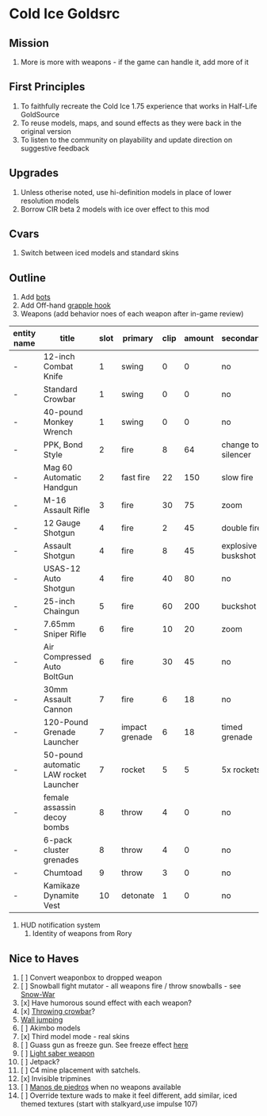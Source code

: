 # Cold Ice Goldsrc

## Mission

1. More is more with weapons - if the game can handle it, add more of it

## First Principles

1. To faithfully recreate the Cold Ice 1.75 experience that works in Half-Life GoldSource
1. To reuse models, maps, and sound effects as they were back in the original version
1. To listen to the community on playability and update direction on suggestive feedback

## Upgrades

1. Unless otherise noted, use hi-definition models in place of lower resolution models
1. Borrow CIR beta 2 models with ice over effect to this mod

## Cvars

1. Switch between iced models and standard skins

## Outline

1. Add [bots](http://hpb-bot.bots-united.com/index.html)
1. Add Off-hand [grapple hook](https://github.com/solidi/hl-mods/blob/c91828511f455f9fe323f652379cdb287414ea0b/ci/src/dlls/player.cpp#L4863)
1. Weapons (add behavior noes of each weapon after in-game review)

  | entity name | title | slot | primary | clip | amount | secondary | clip | humor? |
  | - | - | - | - | - | - | - | - | - 
  | - | 12-inch Combat Knife | 1 | swing | 0 | 0 | no | 0 | no
  | - | Standard Crowbar | 1 | swing | 0 | 0 | no | 0 | no
  | - | 40-pound Monkey Wrench | 1 | swing | 0 | 0 |  no | 0 | no
  | - | PPK, Bond Style | 2 | fire | 8 | 64 | change to silencer | 0 | yes
  | - | Mag 60 Automatic Handgun | 2 | fast fire | 22 | 150 | slow fire | 0 | no
  | - | M-16 Assault Rifle | 3 | fire | 30 | 75 | zoom | 0 | no
  | - | 12 Gauge Shotgun | 4 | fire | 2 | 45 | double fire | 0 | no
  | - | Assault Shotgun | 4 | fire | 8 | 45 | explosive buskshot | 8 | no
  | - | USAS-12 Auto Shotgun | 4 | fire | 40 | 80 | no | 0 | no
  | - | 25-inch Chaingun | 5 | fire | 60 | 200 | buckshot | 45 | no
  | - | 7.65mm Sniper Rifle | 6 | fire | 10 | 20 | zoom | 0 | no
  | - | Air Compressed Auto BoltGun | 6 | fire | 30 | 45 | no | 0 | no
  | - | 30mm Assault Cannon | 7 | fire | 6 | 18 | no | 0 | no 
  | - | 120-Pound Grenade Launcher | 7 | impact grenade | 6 | 18  | timed grenade | 8 | no
  | - | 50-pound automatic LAW rocket Launcher | 7 | rocket | 5 | 5 | 5x rockets | 2 | no
  | - | female assassin decoy bombs | 8 | throw | 4 | 0 | no | 0 | yes
  | - | 6-pack cluster grenades | 8 | throw | 4 | 0 | no | 0 | no
  | - | Chumtoad | 9 | throw | 3 | 0 | no | 0 | no
  | - | Kamikaze Dynamite Vest | 10 | detonate | 1 | 0 | no | 0 | no

1. HUD notification system
    1. Identity of weapons from Rory

## Nice to Haves

1. [ ] Convert weaponbox to dropped weapon
1. [ ] Snowball fight mutator - all weapons fire / throw snowballs - see [Snow-War](https://www.moddb.com/mods/snow-war)
1. [x] Have humorous sound effect with each weapon?
1. [x] [Throwing crowbar](http://web.archive.org/web/20020717063241/http://lambda.bubblemod.org/tuts/crowbar/)?
1. [Wall jumping](http://articles.thewavelength.net/226/)
1. [ ] Akimbo models
1. [x] Third model mode - real skins
1. [ ] Guass gun as freeze gun. See freeze effect [here](http://web.archive.org/web/20040804041434/http://www.planethalflife.com/hlprogramming/tutorial.asp?i=65)
1. [ ] [Light saber weapon](https://www.youtube.com/watch?v=-CjaytQLWFY)
1. [ ] Jetpack?
1. [ ] C4 mine placement with satchels.
1. [x] Invisible tripmines
1. [ ] [Manos de piedros](https://gamebanana.com/skins/103896) when no weapons available
1. [ ] Override texture wads to make it feel different, add similar, iced themed textures (start with stalkyard,use impulse 107)

